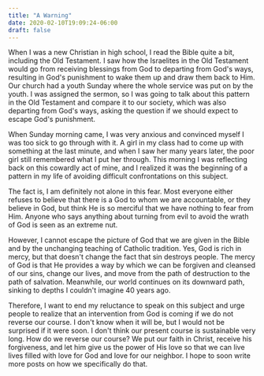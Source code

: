 ```yaml
---
title: "A Warning"
date: 2020-02-10T19:09:24-06:00
draft: false
---
```


When I was a new Christian in high school, I read the Bible quite a bit, including the Old Testament. I saw how the Israelites in the Old Testament would go from receiving blessings from God to departing from God's ways, resulting in God's punishment to wake them up and draw them back to Him. Our church had a youth Sunday where the whole service was put on by the youth. I was assigned the sermon, so I was going to talk about this pattern in the Old Testament and compare it to our society, which was also departing from God's ways, asking the question if we should expect to escape God's punishment.

When Sunday morning came, I was very anxious and convinced myself I was too sick to go through with it. A girl in my class had to come up with something at the last minute, and when I saw her many years later, the poor girl still remembered what I put her through. This morning I was reflecting back on this cowardly act of mine, and I realized it was the beginning of a pattern in my life of avoiding difficult confrontations on this subject.

The fact is, I am definitely not alone in this fear. Most everyone either refuses to believe that there is a God to whom we are accountable, or they believe in God, but think He is so merciful that we have nothing to fear from Him. Anyone who says anything about turning from evil to avoid the wrath of God is seen as an extreme nut.

However, I cannot escape the picture of God that we are given in the Bible and by the unchanging teaching of Catholic tradition. Yes, God is rich in mercy, but that doesn't change the fact that sin destroys people. The mercy of God is that He provides a way by which we can be forgiven and cleansed of our sins, change our lives, and move from the path of destruction to the path of salvation. Meanwhile, our world continues on its downward path, sinking to depths I couldn't imagine 40 years ago.

Therefore, I want to end my reluctance to speak on this subject and urge people to realize that an intervention from God is coming if we do not reverse our course. I don't know when it will be, but I would not be surprised if it were soon. I don't think our present course is sustainable very long. How do we reverse our course? We put our faith in Christ, receive his forgiveness, and let him give us the power of His love so that we can live lives filled with love for God and love for our neighbor. I hope to soon write more posts on how we specifically do that.
